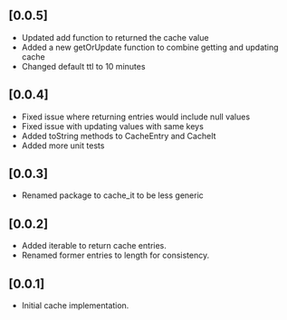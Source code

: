 ## [0.0.5]

* Updated add function to returned the cache value
* Added a new getOrUpdate function to combine getting and updating cache 
* Changed default ttl to 10 minutes

## [0.0.4]

* Fixed issue where returning entries would include null values 
* Fixed issue with updating  values with same keys
* Added toString methods to CacheEntry and CacheIt
* Added more unit tests

## [0.0.3]

* Renamed package to cache_it to be less generic

## [0.0.2]

* Added iterable to return cache entries.
* Renamed former entries to length for consistency. 

## [0.0.1]

* Initial cache implementation.
